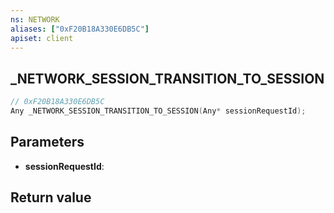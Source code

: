 ```yaml
---
ns: NETWORK
aliases: ["0xF20B18A330E6DB5C"]
apiset: client
---
```

## _NETWORK_SESSION_TRANSITION_TO_SESSION

```c
// 0xF20B18A330E6DB5C
Any _NETWORK_SESSION_TRANSITION_TO_SESSION(Any* sessionRequestId);
```


## Parameters
* **sessionRequestId**:

## Return value